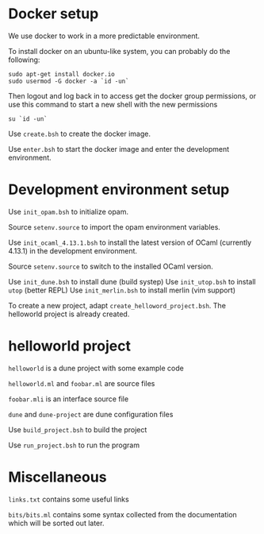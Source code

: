 


# Docker setup

We use docker to work in a more predictable environment.

To install docker on an ubuntu-like system, you can probably do the following:

```
sudo apt-get install docker.io
sudo usermod -G docker -a `id -un`
```

Then logout and log back in to access get the docker group permissions, or use this command to start a new shell with the new permissions
```
su `id -un`
```

Use `create.bsh` to create the docker image.

Use `enter.bsh` to start the docker image and enter the development environment.

# Development environment setup

Use `init_opam.bsh` to initialize opam.

Source `setenv.source` to import the opam environment variables.

Use `init_ocaml_4.13.1.bsh` to install the latest version of OCaml (currently 4.13.1) in the development environment.

Source `setenv.source` to switch to the installed OCaml version.

Use `init_dune.bsh` to install dune (build systep)
Use `init_utop.bsh` to install `utop` (better REPL)
Use `init_merlin.bsh` to install merlin (vim support)

To create a new project, adapt `create_helloword_project.bsh`. The helloworld project is already created.


# helloworld project

`helloworld` is a dune project with some example code

`helloworld.ml` and `foobar.ml` are source files

`foobar.mli` is an interface source file

`dune` and `dune-project` are dune configuration files

Use `build_project.bsh` to build the project

Use `run_project.bsh` to run the program

# Miscellaneous

`links.txt` contains some useful links

`bits/bits.ml` contains some syntax collected from the documentation which will be sorted out later.
